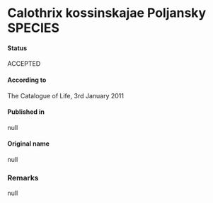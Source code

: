 # Calothrix kossinskajae Poljansky SPECIES

#### Status
ACCEPTED

#### According to
The Catalogue of Life, 3rd January 2011

#### Published in
null

#### Original name
null

### Remarks
null